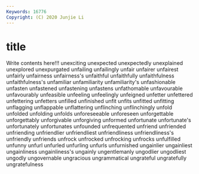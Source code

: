 ```yaml
---
Keywords: 16776
Copyright: (C) 2020 Junjie Li
---
```


# title

Write contents here!!!
unexciting 
unexpected
unexpectedly 
unexplained 
unexplored 
unexpurgated 
unfailing 
unfailingly 
unfair 
unfairer 
unfairest 
unfairly
unfairness 
unfairness's 
unfaithful 
unfaithfully 
unfaithfulness 
unfaithfulness's 
unfamiliar 
unfamiliarity 
unfamiliarity's 
unfashionable
unfasten 
unfastened 
unfastening 
unfastens 
unfathomable 
unfavourable 
unfavourably 
unfeasible 
unfeeling 
unfeelingly
unfeigned 
unfetter 
unfettered 
unfettering 
unfetters 
unfilled 
unfinished 
unfit 
unfits 
unfitted
unfitting 
unflagging 
unflappable 
unflattering 
unflinching 
unflinchingly 
unfold 
unfolded 
unfolding 
unfolds
unforeseeable 
unforeseen 
unforgettable 
unforgettably 
unforgivable 
unforgiving 
unformed 
unfortunate 
unfortunate's 
unfortunately
unfortunates 
unfounded 
unfrequented 
unfriend 
unfriended 
unfriending 
unfriendlier 
unfriendliest 
unfriendliness 
unfriendliness's
unfriendly 
unfriends 
unfrock 
unfrocked 
unfrocking 
unfrocks 
unfulfilled 
unfunny 
unfurl 
unfurled
unfurling 
unfurls 
unfurnished 
ungainlier 
ungainliest 
ungainliness 
ungainliness's 
ungainly 
ungentlemanly 
ungodlier
ungodliest 
ungodly 
ungovernable 
ungracious 
ungrammatical 
ungrateful 
ungratefully 
ungratefulness 
